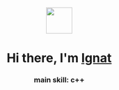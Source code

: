 <h1 align="center">
<img src="https://media.tenor.com/cF2sVHn47IEAAAAi/lava-abstract-art.gif" height="60"/></h1>
<h1 align="center">Hi there, I'm <a href="https://github.com/ignatkuzyakov" target="_blank">Ignat</a> 

<h3 align="center">main skill: c++</h3>
